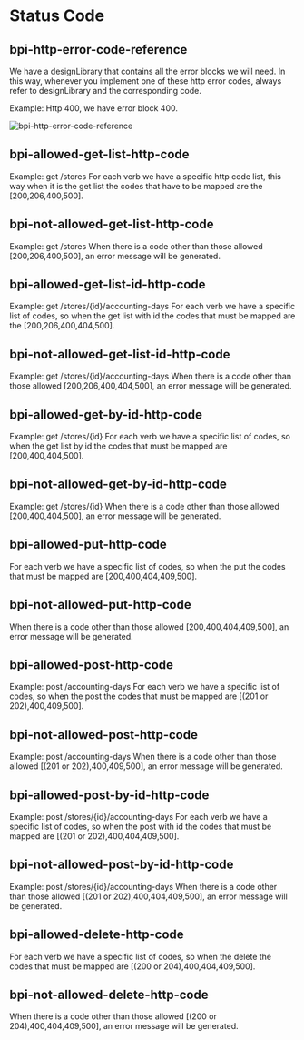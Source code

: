 # Status Code

## bpi-http-error-code-reference

We have a designLibrary that contains all the error blocks we will need. In this way, whenever you implement one of these http error codes, always refer to designLibrary and the corresponding code.

Example: Http 400, we have error block 400.

![bpi-http-error-code-reference](https://raw.github.com/bancobpi/style-guide/main/static/bpi-http-error-code-reference.jpg)

## bpi-allowed-get-list-http-code

Example: get /stores
For each verb we have a specific http code list, this way when it is the get list the codes that have to be mapped are the [200,206,400,500]. 

## bpi-not-allowed-get-list-http-code

Example: get /stores
When there is a code other than those allowed [200,206,400,500], an error message will be generated.

## bpi-allowed-get-list-id-http-code

Example:  get /stores/{id}/accounting-days
For each verb we have a specific list of codes, so when the get list with id the codes that must be mapped are the [200,206,400,404,500].

## bpi-not-allowed-get-list-id-http-code

Example:  get /stores/{id}/accounting-days
When there is a code other than those allowed [200,206,400,404,500], an error message will be generated.

## bpi-allowed-get-by-id-http-code

Example:  get /stores/{id}
For each verb we have a specific list of codes, so when the get list by id the codes that must be mapped are [200,400,404,500].

## bpi-not-allowed-get-by-id-http-code

Example:  get /stores/{id}
When there is a code other than those allowed [200,400,404,500], an error message will be generated.

## bpi-allowed-put-http-code

For each verb we have a specific list of codes, so when the put the codes that must be mapped are [200,400,404,409,500].

## bpi-not-allowed-put-http-code

When there is a code other than those allowed [200,400,404,409,500], an error message will be generated.

## bpi-allowed-post-http-code

Example: post /accounting-days
For each verb we have a specific list of codes, so when the post the codes that must be mapped are [(201 or 202),400,409,500].

## bpi-not-allowed-post-http-code

Example: post /accounting-days
When there is a code other than those allowed [(201 or 202),400,409,500], an error message will be generated.

## bpi-allowed-post-by-id-http-code

Example: post /stores/{id}/accounting-days
For each verb we have a specific list of codes, so when the post with id the codes that must be mapped are [(201 or 202),400,404,409,500].

## bpi-not-allowed-post-by-id-http-code

Example: post /stores/{id}/accounting-days
When there is a code other than those allowed [(201 or 202),400,404,409,500], an error message will be generated.

## bpi-allowed-delete-http-code

For each verb we have a specific list of codes, so when the delete the codes that must be mapped are [(200 or 204),400,404,409,500].

## bpi-not-allowed-delete-http-code

When there is a code other than those allowed [(200 or 204),400,404,409,500], an error message will be generated.
